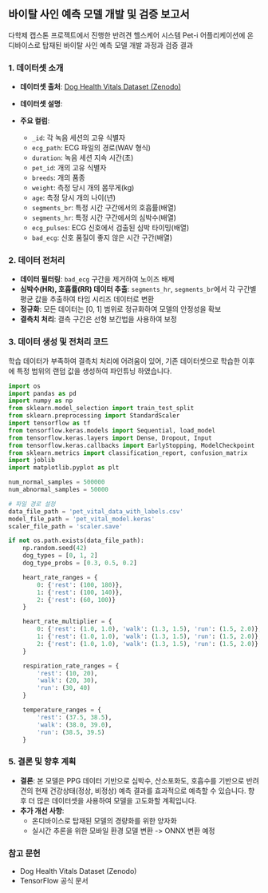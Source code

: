 ## 바이탈 사인 예측 모델 개발 및 검증 보고서

다학제 캡스톤 프로젝트에서 진행한 반려견 헬스케어 시스템 Pet-i 어플리케이션에 온디바이스로 탑재된 바이탈 사인 예측 모델 개발 과정과 검증 결과

### 1. 데이터셋 소개
- **데이터셋 출처**: [Dog Health Vitals Dataset (Zenodo)](https://zenodo.org/records/8020390)  
- **데이터셋 설명**:  

- **주요 컬럼**:
  - `_id`: 각 녹음 세션의 고유 식별자  
  - `ecg_path`: ECG 파일의 경로(WAV 형식)  
  - `duration`: 녹음 세션 지속 시간(초)  
  - `pet_id`: 개의 고유 식별자  
  - `breeds`: 개의 품종  
  - `weight`: 측정 당시 개의 몸무게(kg)  
  - `age`: 측정 당시 개의 나이(년)  
  - `segments_br`: 특정 시간 구간에서의 호흡률(배열)  
  - `segments_hr`: 특정 시간 구간에서의 심박수(배열)  
  - `ecg_pulses`: ECG 신호에서 검출된 심박 타이밍(배열)  
  - `bad_ecg`: 신호 품질이 좋지 않은 시간 구간(배열)  

### 2. 데이터 전처리
- **데이터 필터링**: `bad_ecg` 구간을 제거하여 노이즈 배제  
- **심박수(HR), 호흡률(RR) 데이터 추출**: `segments_hr`, `segments_br`에서 각 구간별 평균 값을 추출하여 타임 시리즈 데이터로 변환  
- **정규화**: 모든 데이터는 [0, 1] 범위로 정규화하여 모델의 안정성을 확보  
- **결측치 처리**: 결측 구간은 선형 보간법을 사용하여 보정  

### 3. 데이터 생성 및 전처리 코드
학습 데이터가 부족하여 결측치 처리에 어려움이 있어, 기존 데이터셋으로 학습한 이후에 특정 범위의 랜덤 값을 생성하여 파인튜닝 하였습니다.

```python
import os
import pandas as pd
import numpy as np
from sklearn.model_selection import train_test_split
from sklearn.preprocessing import StandardScaler
import tensorflow as tf
from tensorflow.keras.models import Sequential, load_model
from tensorflow.keras.layers import Dense, Dropout, Input
from tensorflow.keras.callbacks import EarlyStopping, ModelCheckpoint
from sklearn.metrics import classification_report, confusion_matrix
import joblib
import matplotlib.pyplot as plt

num_normal_samples = 500000
num_abnormal_samples = 50000

# 파일 경로 설정
data_file_path = 'pet_vital_data_with_labels.csv'
model_file_path = 'pet_vital_model.keras'
scaler_file_path = 'scaler.save'

if not os.path.exists(data_file_path):
    np.random.seed(42)
    dog_types = [0, 1, 2]
    dog_type_probs = [0.3, 0.5, 0.2]

    heart_rate_ranges = {
        0: {'rest': (100, 180)},
        1: {'rest': (100, 140)},
        2: {'rest': (60, 100)}
    }

    heart_rate_multiplier = {
        0: {'rest': (1.0, 1.0), 'walk': (1.3, 1.5), 'run': (1.5, 2.0)},
        1: {'rest': (1.0, 1.0), 'walk': (1.3, 1.5), 'run': (1.5, 2.0)},
        2: {'rest': (1.0, 1.0), 'walk': (1.3, 1.5), 'run': (1.5, 2.0)}
    }

    respiration_rate_ranges = {
        'rest': (10, 20),
        'walk': (20, 30),
        'run': (30, 40)
    }

    temperature_ranges = {
        'rest': (37.5, 38.5),
        'walk': (38.0, 39.0),
        'run': (38.5, 39.5)
    }
```

### 5. 결론 및 향후 계획
- **결론**: 본 모델은 PPG 데이터 기반으로 심박수, 산소포화도, 호흡수를 기반으로 반려견의 현재 건강상태(정상, 비정상) 예측 결과를 효과적으로 예측할 수 있습니다. 향후 더 많은 데이터셋을 사용하여 모델을 고도화할 계획입니다.
- **추가 개선 사항**:  
  - 온디바이스로 탑재된 모델의 경량화를 위한 양자화
  - 실시간 추론을 위한 모바일 환경 모델 변환
      -> ONNX 변환 예정

### 참고 문헌
- Dog Health Vitals Dataset (Zenodo)  
- TensorFlow 공식 문서  
